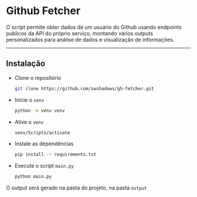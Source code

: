 # Github Fetcher

O script permite obter dados de um usuário do Github usando endpoints publicos da API do próprio serviço, montando vários outputs personalizados para análise de dados e visualização de informações.

---

## Instalação

- Clone o repositório
	```bash
	git clone https://github.com/swshadows/gh-fetcher.git
	```

- Inicie o `venv` 
	```bash
	python -m venv venv
	```
- Ative o `venv`
	```bash
	venv/Scripts/activate
	```
- Instale as dependências
	```bash
	pip install -r requirements.txt
	```
- Execute o script `main.py`
	```bash
	python main.py
	```

O output será gerado na pasta do projeto, na pasta `output`